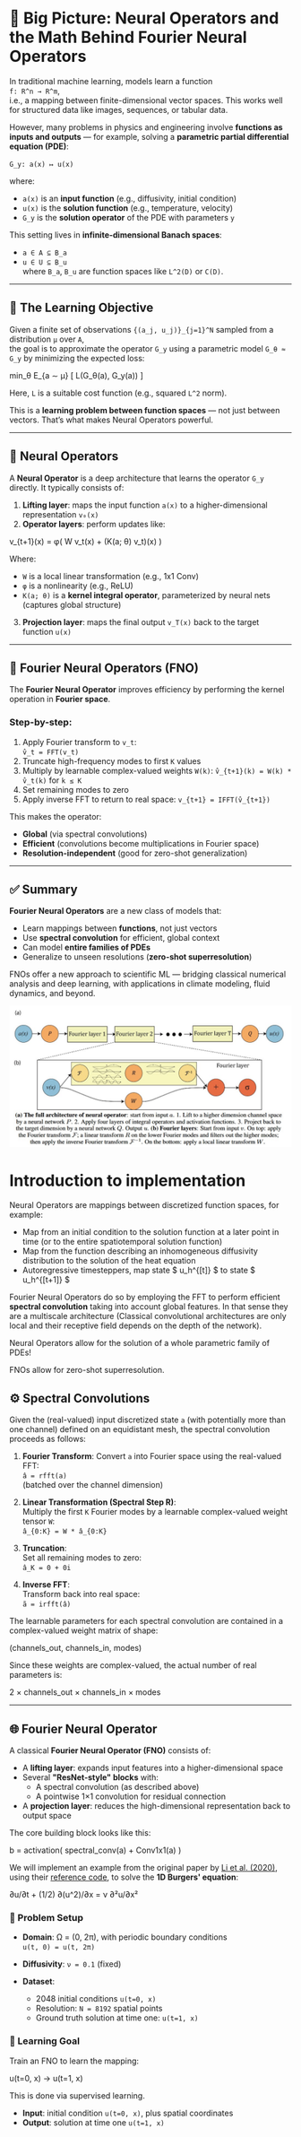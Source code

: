 # 📘 Big Picture: Neural Operators and the Math Behind Fourier Neural Operators

In traditional machine learning, models learn a function  
`f: R^n → R^m`,  
i.e., a mapping between finite-dimensional vector spaces. This works well for structured data like images, sequences, or tabular data.

However, many problems in physics and engineering involve **functions as inputs and outputs** — for example, solving a **parametric partial differential equation (PDE)**:

`G_y: a(x) ↦ u(x)`

where:
- `a(x)` is an **input function** (e.g., diffusivity, initial condition)
- `u(x)` is the **solution function** (e.g., temperature, velocity)
- `G_y` is the **solution operator** of the PDE with parameters `y`

This setting lives in **infinite-dimensional Banach spaces**:
- `a ∈ A ⊆ B_a`  
- `u ∈ U ⊆ B_u`  
where `B_a`, `B_u` are function spaces like `L^2(D)` or `C(D)`.

---

## 🎯 The Learning Objective

Given a finite set of observations `{(a_j, u_j)}_{j=1}^N` sampled from a distribution `μ` over `A`,  
the goal is to approximate the operator `G_y` using a parametric model `G_θ ≈ G_y` by minimizing the expected loss:

min_θ E_{a ∼ μ} [ L(G_θ(a), G_y(a)) ]


Here, `L` is a suitable cost function (e.g., squared `L^2` norm).

This is a **learning problem between function spaces** — not just between vectors. That’s what makes Neural Operators powerful.

---

## 🧠 Neural Operators

A **Neural Operator** is a deep architecture that learns the operator `G_y` directly. It typically consists of:

1. **Lifting layer**: maps the input function `a(x)` to a higher-dimensional representation `v₀(x)`
2. **Operator layers**: perform updates like:

v_{t+1}(x) = φ( W v_t(x) + (K(a; θ) v_t)(x) )


Where:
- `W` is a local linear transformation (e.g., 1x1 Conv)
- `φ` is a nonlinearity (e.g., ReLU)
- `K(a; θ)` is a **kernel integral operator**, parameterized by neural nets (captures global structure)

3. **Projection layer**: maps the final output `v_T(x)` back to the target function `u(x)`

---

## 🌊 Fourier Neural Operators (FNO)

The **Fourier Neural Operator** improves efficiency by performing the kernel operation in **Fourier space**.

### Step-by-step:

1. Apply Fourier transform to `v_t`:  
   `v̂_t = FFT(v_t)`
2. Truncate high-frequency modes to first `K` values
3. Multiply by learnable complex-valued weights `W(k)`:
   `v̂_{t+1}(k) = W(k) * v̂_t(k)` for `k ≤ K`
4. Set remaining modes to zero
5. Apply inverse FFT to return to real space:
   `v_{t+1} = IFFT(v̂_{t+1})`

This makes the operator:
- **Global** (via spectral convolutions)
- **Efficient** (convolutions become multiplications in Fourier space)
- **Resolution-independent** (good for zero-shot generalization)

---

## ✅ Summary

**Fourier Neural Operators** are a new class of models that:
- Learn mappings between **functions**, not just vectors
- Use **spectral convolution** for efficient, global context
- Can model **entire families of PDEs**
- Generalize to unseen resolutions (**zero-shot superresolution**)

FNOs offer a new approach to scientific ML — bridging classical numerical analysis and deep learning, with applications in climate modeling, fluid dynamics, and beyond.





![Fourier Neural Operator](https://github.com/mehranmo93/JAX-_-Fourier-Neural-Operators/blob/main/FNO.jpg)
# Introduction to implementation
Neural Operators are mappings between discretized function spaces, for example:

- Map from an initial condition to the solution function at a later point in time (or to the entire spatiotemporal solution function)
- Map from the function describing an inhomogeneous diffusivity distribution to the solution of the heat equation
- Autoregressive timesteppers, map state $ u_h^{[t]} $ to state $ u_h^{[t+1]} $

Fourier Neural Operators do so by employing the FFT to perform efficient **spectral convolution** taking into account global features. In that sense they are a multiscale architecture (Classical convolutional architectures are only local and their receptive field depends on the depth of the network).

Neural Operators allow for the solution of a whole parametric family of PDEs!

FNOs allow for zero-shot superresolution.


## ⚙️ Spectral Convolutions

Given the (real-valued) input discretized state `a` (with potentially more than one channel) defined on an equidistant mesh, the spectral convolution proceeds as follows:

1. **Fourier Transform**: Convert `a` into Fourier space using the real-valued FFT:  
   `â = rfft(a)`  
   (batched over the channel dimension)

2. **Linear Transformation (Spectral Step R)**:  
   Multiply the first `K` Fourier modes by a learnable complex-valued weight tensor `W`:  
   `â_{0:K} = W * â_{0:K}`

3. **Truncation**:  
   Set all remaining modes to zero:  
   `â_K = 0 + 0i`

4. **Inverse FFT**:  
   Transform back into real space:  
   `ã = irfft(â)`

The learnable parameters for each spectral convolution are contained in a complex-valued weight matrix of shape:

(channels_out, channels_in, modes)


Since these weights are complex-valued, the actual number of real parameters is:

2 × channels_out × channels_in × modes


---

## 🌐 Fourier Neural Operator

A classical **Fourier Neural Operator (FNO)** consists of:

- A **lifting layer**: expands input features into a higher-dimensional space  
- Several **"ResNet-style" blocks** with:
  - A spectral convolution (as described above)
  - A pointwise 1×1 convolution for residual connection
- A **projection layer**: reduces the high-dimensional representation back to output space

The core building block looks like this:

b = activation( spectral_conv(a) + Conv1x1(a) )


We will implement an example from the original paper by [Li et al. (2020)](https://arxiv.org/abs/2010.08895), using their [reference code](https://github.com/zongyi-li/fourier_neural_operator), to solve the **1D Burgers' equation**:

∂u/∂t + (1/2) ∂(u^2)/∂x = ν ∂²u/∂x²


### 🧪 Problem Setup

- **Domain**: Ω = (0, 2π), with periodic boundary conditions  
  `u(t, 0) = u(t, 2π)`

- **Diffusivity**: `ν = 0.1` (fixed)

- **Dataset**:  
  - 2048 initial conditions `u(t=0, x)`  
  - Resolution: `N = 8192` spatial points  
  - Ground truth solution at time one: `u(t=1, x)`

### 🎯 Learning Goal

Train an FNO to learn the mapping:

u(t=0, x) → u(t=1, x)


This is done via supervised learning.  
- **Input**: initial condition `u(t=0, x)`, plus spatial coordinates  
- **Output**: solution at time one `u(t=1, x)`

